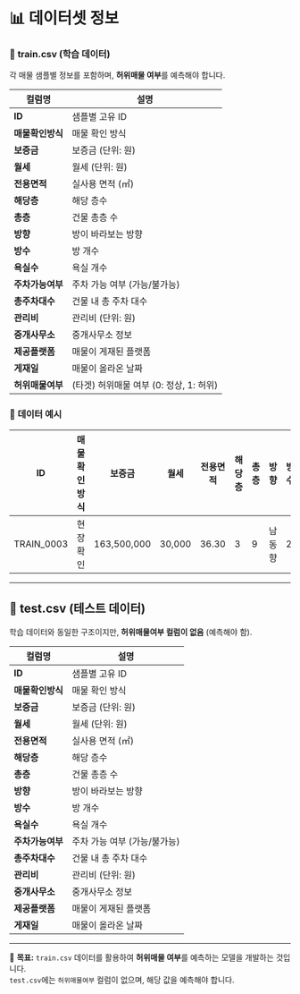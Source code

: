 # 📊 데이터셋 정보  

### 🔹 **train.csv (학습 데이터)**  
각 매물 샘플별 정보를 포함하며, **허위매물 여부**를 예측해야 합니다.  

| 컬럼명 | 설명 |
|--------|------|
| **ID** | 샘플별 고유 ID |
| **매물확인방식** | 매물 확인 방식 |
| **보증금** | 보증금 (단위: 원) |
| **월세** | 월세 (단위: 원) |
| **전용면적** | 실사용 면적 (㎡) |
| **해당층** | 해당 층수 |
| **총층** | 건물 총층 수 |
| **방향** | 방이 바라보는 방향 |
| **방수** | 방 개수 |
| **욕실수** | 욕실 개수 |
| **주차가능여부** | 주차 가능 여부 (가능/불가능) |
| **총주차대수** | 건물 내 총 주차 대수 |
| **관리비** | 관리비 (단위: 원) |
| **중개사무소** | 중개사무소 정보 |
| **제공플랫폼** | 매물이 게재된 플랫폼 |
| **게재일** | 매물이 올라온 날짜 |
| **허위매물여부** | (타겟) 허위매물 여부 (0: 정상, 1: 허위) |

### 📌 **데이터 예시**
| ID | 매물확인방식 | 보증금 | 월세 | 전용면적 | 해당층 | 총층 | 방향 | 방수 | 욕실수 | 주차가능여부 | 총주차대수 | 관리비 | 중개사무소 | 제공플랫폼 | 게재일 | 허위매물여부 |
|----|------------|--------|------|--------|------|----|----|----|----|------|----|----|----|----|----|----|
| TRAIN_0003 | 현장확인 | 163,500,000 | 30,000 | 36.30 | 3 | 9 | 남동향 | 2 | 1 | 가능 | 13 | 10 | G52Iz8V2B9 | A플랫폼 | 2024-11-26 | 0 |

---

## 🔹 **test.csv (테스트 데이터)**  
학습 데이터와 동일한 구조이지만, **허위매물여부 컬럼이 없음** (예측해야 함).  

| 컬럼명 | 설명 |
|--------|------|
| **ID** | 샘플별 고유 ID |
| **매물확인방식** | 매물 확인 방식 |
| **보증금** | 보증금 (단위: 원) |
| **월세** | 월세 (단위: 원) |
| **전용면적** | 실사용 면적 (㎡) |
| **해당층** | 해당 층수 |
| **총층** | 건물 총층 수 |
| **방향** | 방이 바라보는 방향 |
| **방수** | 방 개수 |
| **욕실수** | 욕실 개수 |
| **주차가능여부** | 주차 가능 여부 (가능/불가능) |
| **총주차대수** | 건물 내 총 주차 대수 |
| **관리비** | 관리비 (단위: 원) |
| **중개사무소** | 중개사무소 정보 |
| **제공플랫폼** | 매물이 게재된 플랫폼 |
| **게재일** | 매물이 올라온 날짜 |

---

📌 **목표:** `train.csv` 데이터를 활용하여 **허위매물 여부**를 예측하는 모델을 개발하는 것입니다.  
`test.csv`에는 `허위매물여부` 컬럼이 없으며, 해당 값을 예측해야 합니다.  
